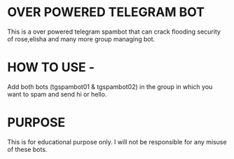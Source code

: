 # OVER POWERED TELEGRAM BOT

This is a over powered telegram spambot that can crack flooding security of rose,elisha and many more group managing bot.


# HOW TO USE -
Add both bots (tgspambot01 & tgspambot02) in the group in which you want to spam and send hi or hello.

# PURPOSE
This is for educational purpose only. I will not be responsible for any misuse of these bots.

